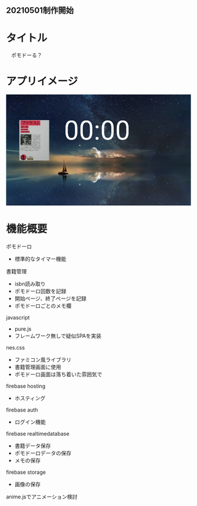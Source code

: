 ## 20210501制作開始

# タイトル
　ポモドーる？  

# アプリイメージ
![](./documents/Group1.jpg)

# 機能概要
ポモドーロ
- 標準的なタイマー機能

書籍管理
- isbn読み取り
- ポモドーロ回数を記録
- 開始ページ、終了ページを記録
- ポモドーロごとのメモ欄

javascript
- pure.js
- フレームワーク無しで疑似SPAを実装

nes.css
- ファミコン風ライブラリ
- 書籍管理画面に使用
- ポモドーロ画面は落ち着いた雰囲気で

firebase hosting
- ホスティング

firebase auth
- ログイン機能

firebase realtimedatabase
- 書籍データ保存
- ポモドーロデータの保存
- メモの保存

firebase storage
- 画像の保存

anime.jsでアニメーション検討